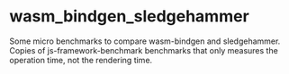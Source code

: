 # wasm_bindgen_sledgehammer
Some micro benchmarks to compare wasm-bindgen and sledgehammer. Copies of js-framework-benchmark benchmarks that only measures the operation time, not the rendering time.
